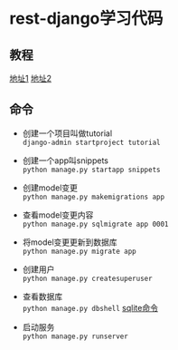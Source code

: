 # rest-django学习代码

## 教程

[地址1](https://www.django-rest-framework.org/tutorial/quickstart/#testing-our-api)
[地址2](https://www.django-rest-framework.org/tutorial/1-serialization/)

## 命令

* 创建一个项目叫做tutorial  
```django-admin startproject tutorial```

* 创建一个app叫snippets  
```python manage.py startapp snippets```

* 创建model变更  
```python manage.py makemigrations app```

* 查看model变更内容  
```python manage.py sqlmigrate app 0001```

* 将model变更更新到数据库  
```python manage.py migrate app```

* 创建用户  
```python manage.py createsuperuser```

* 查看数据库  
```python manage.py dbshell```
[sqlite命令](https://www.runoob.com/sqlite/sqlite-commands.html)

* 启动服务  
```python manage.py runserver```
